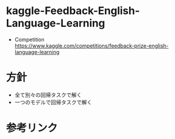 # kaggle-Feedback-English-Language-Learning
* Competition  
https://www.kaggle.com/competitions/feedback-prize-english-language-learning

# 方針
* 全て別々の回帰タスクで解く
* 一つのモデルで回帰タスクで解く

# 参考リンク
